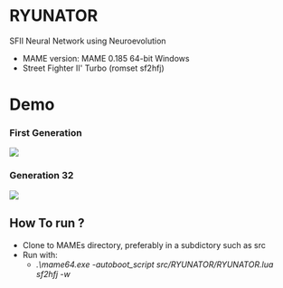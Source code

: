 # RYUNATOR
SFII Neural Network using Neuroevolution

- MAME version: MAME 0.185 64-bit Windows
- Street Fighter II' Turbo (romset sf2hfj)
# Demo
### First Generation 
![](./demo/giphy2.gif)
### Generation 32
![](./demo/giphy.gif)
## How To run ? 
* Clone to MAMEs directory, preferably in a subdictory such as src
* Run with:
    - *.\mame64.exe -autoboot_script src/RYUNATOR/RYUNATOR.lua sf2hfj -w*
